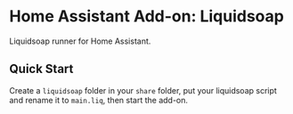 # Home Assistant Add-on: Liquidsoap

Liquidsoap runner for Home Assistant.

## Quick Start

Create a `liquidsoap` folder in your `share` folder, put your liquidsoap script and rename it to `main.liq`, then start the add-on.